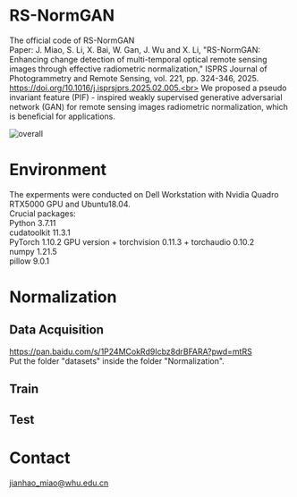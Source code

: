 # RS-NormGAN
The official code of RS-NormGAN<br>
Paper: J. Miao, S. Li, X. Bai, W. Gan, J. Wu and X. Li, "RS-NormGAN: Enhancing change detection of multi-temporal optical remote sensing images through effective radiometric normalization," ISPRS Journal of Photogrammetry and Remote Sensing, vol. 221, pp. 324-346, 2025. https://doi.org/10.1016/j.isprsjprs.2025.02.005.<br>
We proposed a pseudo invariant feature (PIF) - inspired weakly supervised generative adversarial network (GAN) for remote sensing images radiometric normalization, which is beneficial for applications.

![overall](https://github.com/user-attachments/assets/e90d37b3-ada9-40ba-96fa-919e57d2ed02)

# Environment
The experments were conducted on Dell Workstation with Nvidia Quadro RTX5000 GPU and Ubuntu18.04.<br>
Crucial packages:<br>
Python 3.7.11<br>
cudatoolkit 11.3.1<br>
PyTorch 1.10.2 GPU version + torchvision 0.11.3 + torchaudio 0.10.2 <br>
numpy 1.21.5 <br>
pillow 9.0.1 <br>
# Normalization
## Data Acquisition
https://pan.baidu.com/s/1P24MCokRd9Icbz8drBFARA?pwd=mtRS <br>
Put the folder "datasets" inside the folder "Normalization".<br>
## Train

## Test

# Contact
jianhao_miao@whu.edu.cn
